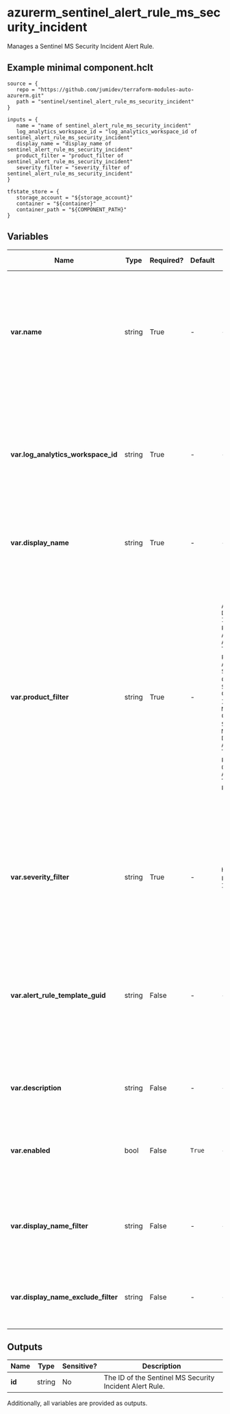 # azurerm_sentinel_alert_rule_ms_security_incident

Manages a Sentinel MS Security Incident Alert Rule.

## Example minimal component.hclt

```hcl
source = {
   repo = "https://github.com/jumidev/terraform-modules-auto-azurerm.git" 
   path = "sentinel/sentinel_alert_rule_ms_security_incident" 
}

inputs = {
   name = "name of sentinel_alert_rule_ms_security_incident" 
   log_analytics_workspace_id = "log_analytics_workspace_id of sentinel_alert_rule_ms_security_incident" 
   display_name = "display_name of sentinel_alert_rule_ms_security_incident" 
   product_filter = "product_filter of sentinel_alert_rule_ms_security_incident" 
   severity_filter = "severity_filter of sentinel_alert_rule_ms_security_incident" 
}

tfstate_store = {
   storage_account = "${storage_account}" 
   container = "${container}" 
   container_path = "${COMPONENT_PATH}" 
}

```

## Variables

| Name | Type | Required? |  Default  |  possible values |  Description |
| ---- | ---- | --------- |  ----------- | ----------- | ----------- |
| **var.name** | string | True | -  |  -  |  The name which should be used for this Sentinel MS Security Incident Alert Rule. Changing this forces a new Sentinel MS Security Incident Alert Rule to be created. | 
| **var.log_analytics_workspace_id** | string | True | -  |  -  |  The ID of the Log Analytics Workspace this Sentinel MS Security Incident Alert Rule belongs to. Changing this forces a new Sentinel MS Security Incident Alert Rule to be created. | 
| **var.display_name** | string | True | -  |  -  |  The friendly name of this Sentinel MS Security Incident Alert Rule. | 
| **var.product_filter** | string | True | -  |  `Azure Active Directory Identity Protection`, `Azure Advanced Threat Protection`, `Azure Security Center`, `Azure Security Center for IoT`, `Microsoft Cloud App Security`, `Microsoft Defender Advanced Threat Protection`, `Office 365 Advanced Threat Protection`  |  The Microsoft Security Service from where the alert will be generated. Possible values are `Azure Active Directory Identity Protection`, `Azure Advanced Threat Protection`, `Azure Security Center`, `Azure Security Center for IoT`, `Microsoft Cloud App Security`, `Microsoft Defender Advanced Threat Protection` and `Office 365 Advanced Threat Protection`. | 
| **var.severity_filter** | string | True | -  |  `High`, `Medium`, `Low`, `Informational`  |  Only create incidents from alerts when alert severity level is contained in this list. Possible values are `High`, `Medium`, `Low` and `Informational`. | 
| **var.alert_rule_template_guid** | string | False | -  |  -  |  The GUID of the alert rule template which is used to create this Sentinel Scheduled Alert Rule. Changing this forces a new Sentinel MS Security Incident Alert Rule to be created. | 
| **var.description** | string | False | -  |  -  |  The description of this Sentinel MS Security Incident Alert Rule. | 
| **var.enabled** | bool | False | `True`  |  -  |  Should this Sentinel MS Security Incident Alert Rule be enabled? Defaults to `true`. | 
| **var.display_name_filter** | string | False | -  |  -  |  Only create incidents when the alert display name contain text from this list, leave empty to apply no filter. | 
| **var.display_name_exclude_filter** | string | False | -  |  -  |  Only create incidents when the alert display name doesn't contain text from this list. | 



## Outputs

| Name | Type | Sensitive? | Description |
| ---- | ---- | --------- | --------- |
| **id** | string | No  | The ID of the Sentinel MS Security Incident Alert Rule. | 

Additionally, all variables are provided as outputs.
